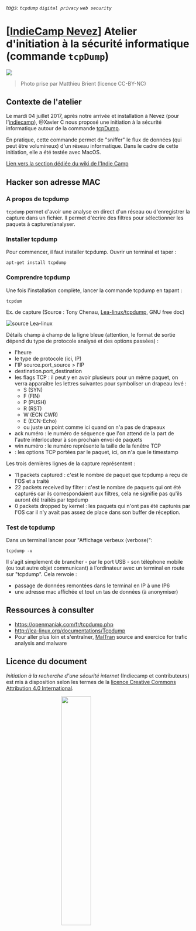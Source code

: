 ###### tags: `tcpdump` `digital privacy` `web security`

# [[IndieCamp Nevez](frama.link/indiecamp-nevez-2017)] Atelier d'initiation à la sécurité informatique (commande `tcpDump`)

![](https://i.imgur.com/Xt5EY7n.jpg)
> Photo prise par Matthieu Brient (licence CC-BY-NC)

## Contexte de l'atelier

Le mardi 04 juillet 2017, après notre arrivée et installation à Nevez (pour l'[indiecamp](https://github.com/LeBiome/camps/blob/master/indie_camp_2017/nevez_2017.md)), @Xavier C nous proposé une initiation à la sécurité informatique autour de la commande [tcpDump](https://fr.wikipedia.org/wiki/Tcpdump). 

En pratique, cette commande permet de "sniffer" le flux de données (qui peut être volumineux) d'un réseau informatique. Dans le cadre de cette initiation, elle a été testée avec MacOS. 

[Lien vers la section dédiée du wiki de l'Indie Camp](http://movilab.org/index.php?title=IndieCamp_2017_N%C3%A9vez#Tcpdump_Internets_et_libert.C3.A9s)

## Hacker son adresse MAC

### A propos de tcpdump

`tcpdump` permet d'avoir une analyse en direct d'un réseau ou d'enregistrer la capture dans un fichier. Il permet d'écrire des filtres pour sélectionner les paquets à capturer/analyser.

### Installer tcpdump

Pour commencer, il faut installer tcpdump. Ouvrir un terminal et taper : 

    apt-get install tcpdump
    
### Comprendre tcpdump

Une fois l'installation complète, lancer la commande tcpdump en tapant : 

    tcpdum
 
Ex. de capture (Source : Tony Chenau, [Lea-linux/tcpdump](http://lea-linux.org/documentations/Tcpdump),  GNU free doc)

![](https://i.imgur.com/ww5MjsO.jpg "source Lea-linux")

Détails champ à champ de la ligne bleue (attention, le format de sortie dépend du type de protocole analysé et des options passées) :

* l'heure
* le type de protocole (ici, IP)
* l'IP source.port_source > l'IP
* destination.port_destination
* les flags TCP : il peut y en avoir plusieurs pour un même paquet, on verra apparaître les lettres suivantes pour symboliser un drapeau levé :
  * S (SYN)
  * F (FIN)
  * P (PUSH)
  * R (RST)
  * W (ECN CWR)
  * E (ECN-Echo)
  * ou juste un point comme ici quand on n'a pas de drapeaux
* ack numéro : le numéro de séquence que l'on attend de la part de l'autre interlocuteur à son prochain envoi de paquets
* win numéro : le numéro représente la taille de la fenêtre TCP
* <des options> : les options TCP portées par le paquet, ici, on n'a que le timestamp

Les trois dernières lignes de la capture représentent :

* 11 packets captured : c'est le nombre de paquet que tcpdump a reçu de l'OS et a traité
* 22 packets received by filter : c'est le nombre de paquets qui ont été capturés car ils correspondaient aux filtres, cela ne signifie pas qu'ils auront été traités par tcpdump
* 0 packets dropped by kernel : les paquets qui n'ont pas été capturés par l'OS car il n'y avait pas assez de place dans son buffer de réception.
 
### Test de tcpdump

Dans un terminal lancer pour "Affichage verbeux (verbose)":

    tcpdump -v
   
Il s'agit simplement de brancher - par le port USB - son téléphone mobile (ou tout autre objet communicant) à l'ordinateur avec un terminal en route sur "tcpdump". Cela renvoie : 
- passage de données remontées dans le terminal en IP à une IP6
- une adresse mac affichée et tout un tas de données (à anonymiser)

## Ressources à consulter 

* https://openmaniak.com/fr/tcpdump.php
* http://lea-linux.org/documentations/Tcpdump
* Pour aller plus loin et s'entraîner, [MalTran](http://malware-traffic-analysis.net/) source and exercice for trafic analysis and malware


## Licence du document

_Initiation à la recherche d'une sécurité internet_ (Indiecamp et contributeurs) est mis à disposition selon les termes de la <a rel="license" href="http://creativecommons.org/licenses/by/4.0/">licence Creative Commons Attribution 4.0 International</a>.

<img style="display: block; margin: 0 auto;" src="https://mirrors.creativecommons.org/presskit/buttons/88x31/png/by.png" width="40%">


